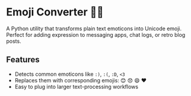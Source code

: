 # Emoji Converter 🐍😊  
A Python utility that transforms plain text emoticons into Unicode emoji.  
Perfect for adding expression to messaging apps, chat logs, or retro blog posts.

## Features
- Detects common emoticons like `:)`, `:(`, `:D`, `<3`
- Replaces them with corresponding emojis: 😊 😞 😄 ❤️
- Easy to plug into larger text-processing workflows
